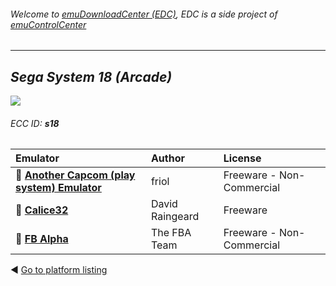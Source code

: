 ###### Welcome to [emuDownloadCenter (EDC)](https://github.com/PhoenixInteractiveNL/emuDownloadCenter/wiki/), EDC is a side project of [emuControlCenter](https://github.com/PhoenixInteractiveNL/emuControlCenter/wiki/)
***
## _Sega System 18 (Arcade)_
![](https://raw.githubusercontent.com/wiki/PhoenixInteractiveNL/emuDownloadCenter/images_platform/ecc_s18_teaser.png)
###### ECC ID: **s18**

| Emulator   | Author      | License     |
|:-----------|:------------|:------------|
| :file_folder: [**Another Capcom (play system) Emulator**](https://github.com/PhoenixInteractiveNL/emuDownloadCenter/wiki/Emulator-ace#menu) | friol | Freeware - Non-Commercial |
| :file_folder: [**Calice32**](https://github.com/PhoenixInteractiveNL/emuDownloadCenter/wiki/Emulator-calice#menu) | David Raingeard | Freeware |
| :file_folder: [**FB Alpha**](https://github.com/PhoenixInteractiveNL/emuDownloadCenter/wiki/Emulator-fbalpha#menu) | The FBA Team | Freeware - Non-Commercial |

:arrow_backward: [Go to platform listing](https://github.com/PhoenixInteractiveNL/emuDownloadCenter/wiki/EDC-Platform-List)
